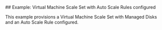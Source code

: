 ## Example: Virtual Machine Scale Set with Auto Scale Rules configured

This example provisions a Virtual Machine Scale Set with Managed Disks and an Auto Scale Rule configured.
